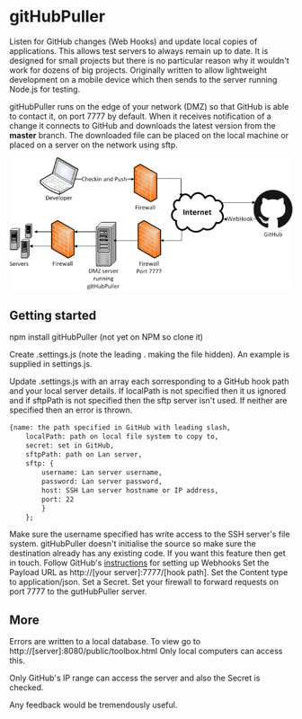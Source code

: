 # gitHubPuller
Listen for GitHub changes (Web Hooks) and update local copies of applications.  This allows test servers to always remain up to date. It is designed for small projects but there is no particular reason why it wouldn't work for dozens of big projects. Originally written to allow lightweight development on a mobile device which then sends to the server running Node.js for testing.

gitHubPuller runs on the edge of your network (DMZ) so that GitHub is able to contact it, on port 7777 by default. When it receives notification of a change it connects to GitHub and downloads the latest version from the **master** branch. The downloaded file can be placed on the local machine or placed on a server on the network using sftp.

![Network diagram 1](https://raw.githubusercontent.com/seethespark/gitHubPuller/master/public/network.png "Network diagram")

## Getting started

npm install gitHubPuller (not yet on NPM so clone it)

Create .settings.js (note the leading . making the file hidden). An example is supplied in settings.js.

Update .settings.js with an array each sorresponding to a GitHub hook path and your local server details.
If localPath is not specified then it us ignored and if sftpPath is not specified then the sftp server isn't used.  If neither are specified then an error is thrown.

    {name: the path specified in GitHub with leading slash,
        localPath: path on local file system to copy to,
        secret: set in GitHub,
        sftpPath: path on Lan server,
        sftp: {
            username: Lan server username,
            password: Lan server password,
            host: SSH Lan server hostname or IP address,
            port: 22
            }
        };

Make sure the username specified has write access to the SSH server's file system.
gitHubPuller doesn't initialise the source so make sure the destination already has any existing code.  If you want this feature then get in touch.
Follow GitHub's [instructions](https://developer.github.com/webhooks/) for setting up Webhooks Set the Payload URL as http://[your server]:7777/[hook path].
Set the Content type to application/json.
Set a Secret.
Set your firewall to forward requests on port 7777 to the gutHubPuller server.
## More
Errors are written to a local database.  To view go to http://[server]:8080/public/toolbox.html  Only local computers can access this.

Only GitHub's IP range can access the server and also the Secret is checked.

Any feedback would be tremendously useful.